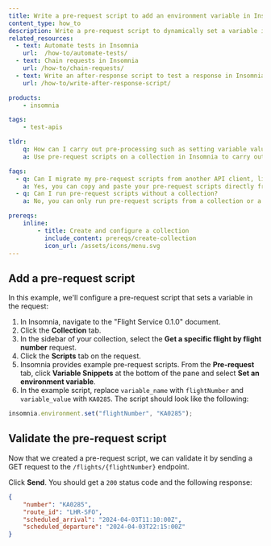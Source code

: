 ```yaml
---
title: Write a pre-request script to add an environment variable in Insomnia
content_type: how_to
description: Write a pre-request script to dynamically set a variable in a request.
related_resources:
  - text: Automate tests in Insomnia
    url:  /how-to/automate-tests/
  - text: Chain requests in Insomnia
    url: /how-to/chain-requests/
  - text: Write an after-response script to test a response in Insomnia
    url: /how-to/write-after-response-script/

products:
    - insomnia

tags:
    - test-apis

tldr:
    q: How can I carry out pre-processing such as setting variable values, parameters, headers, and body data for requests in Insomnia?
    a: Use pre-request scripts on a collection in Insomnia to carry out pre-processing such as setting variable values, parameters, headers, and body data for requests.

faqs:
  - q: Can I migrate my pre-request scripts from another API client, like Postman, to Insomnia?
    a: Yes, you can copy and paste your pre-request scripts directly from Postman into an Insomnia pre-request script.
  - q: Can I run pre-request scripts without a collection?
    a: No, you can only run pre-request scripts from a collection or a collection that was generated from a document.

prereqs:
    inline:
        - title: Create and configure a collection
          include_content: prereqs/create-collection
          icon_url: /assets/icons/menu.svg
---
```


## Add a pre-request script

In this example, we'll configure a pre-request script that sets a variable in the request:

1. In Insomnia, navigate to the "Flight Service 0.1.0" document.
1. Click the **Collection** tab.
1. In the sidebar of your collection, select the **Get a specific flight by flight number** request.
1. Click the **Scripts** tab on the request.
1. Insomnia provides example pre-request scripts. From the **Pre-request** tab, click **Variable Snippets** at the bottom of the pane and select **Set an environment variable**.
1. In the example script, replace `variable_name` with `flightNumber` and `variable_value` with `KA0285`. The script should look like the following:
```javascript
insomnia.environment.set("flightNumber", "KA0285");
```

## Validate the pre-request script

Now that we created a pre-request script, we can validate it by sending a GET request to the `/flights/{flightNumber}` endpoint.

Click **Send**. You should get a `200` status code and the following response:
```json
{
	"number": "KA0285",
	"route_id": "LHR-SFO",
	"scheduled_arrival": "2024-04-03T11:10:00Z",
	"scheduled_departure": "2024-04-03T22:15:00Z"
}
```
